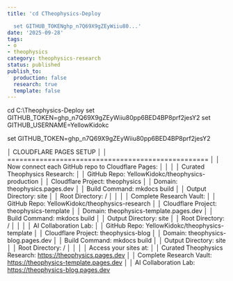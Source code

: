```yaml
---
title: 'cd CTheophysics-Deploy

  set GITHUB_TOKENghp_n7Q69X9gZEyWiiu80...'
date: '2025-09-28'
tags:
- o
- theophysics
category: theophysics-research
status: published
publish_to:
  production: false
  research: true
  template: false
---
```


cd C:\Theophysics-Deploy
set GITHUB_TOKEN=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
set GITHUB_USERNAME=YellowKidokc

set GITHUB_TOKEN=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

│    CLOUDFLARE PAGES SETUP                                                                                  │
│    ==================================================                                                      │
│    Now connect each GitHub repo to Cloudflare Pages:                                                       │
│                                                                                                            │
│    Curated Theophysics Research:                                                                           │
│       GitHub Repo: YellowKidokc/theophysics-production                                                     │
│       Cloudflare Project: theophysics                                                                      │
│       Domain: theophysics.pages.dev                                                                        │
│       Build Command: mkdocs build                                                                          │
│       Output Directory: site                                                                               │
│       Root Directory: /                                                                                    │
│                                                                                                            │
│    Complete Research Vault:                                                                                │
│       GitHub Repo: YellowKidokc/theophysics-research                                                       │
│       Cloudflare Project: theophysics-template                                                             │
│       Domain: theophysics-template.pages.dev                                                               │
│       Build Command: mkdocs build                                                                          │
│       Output Directory: site                                                                               │
│       Root Directory: /                                                                                    │
│                                                                                                            │
│    AI Collaboration Lab:                                                                                   │
│       GitHub Repo: YellowKidokc/theophysics-template                                                       │
│       Cloudflare Project: theophysics-blog                                                                 │
│       Domain: theophysics-blog.pages.dev                                                                   │
│       Build Command: mkdocs build                                                                          │
│       Output Directory: site                                                                               │
│       Root Directory: /                                                                                    │
│                                                                                                            │
│    Access your sites at:                                                                                   │
│       Curated Theophysics Research: https://theophysics.pages.dev                                          │
│       Complete Research Vault: https://theophysics-template.pages.dev                                      │
│       AI Collaboration Lab: https://theophysics-blog.pages.dev       